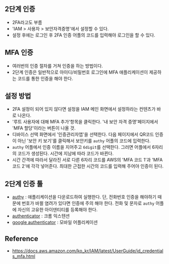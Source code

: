 ## 2단계 인증
- 2FA라고도 부름
- 'IAM > 사용자 > 보안자격증명'에서 설정할 수 있다.
- 설정 후에는 로그인 후 2FA 인증 어플의 코드를 입력해야 로그인을 할 수 있다.

## MFA 인증
- 여러번의 인증 절차를 거쳐 인증을 하는 방법이다.
- 2단계 인증은 일반적으로 아이디/비밀번호 로그인에 MFA 애플리케이션이 제공하는 코드를 통한 인증을 해야 한다.

## 설정 방법
- 2FA 설정이 되어 있지 않다면 설정을 IAM 메인 화면에서 설정하라는 컨텐츠가 바로 나온다.
- '루트 사용자에 대해 MFA 추가'항목을 클릭한다. '내 보안 자격 증명'페이지에서 'MFA 할당'이라는 버튼이 나올 것.
- 디바이스 선택 화면에서 '인증관리자앱'을 선택한다. 다음 페이지에서 QR코드 인증이 아닌 '보안 키 보기'를 클릭해서 보안키를 `authy` 어플의 코드에 입력한다.
- `authy` 어플에서 인증 이름을 지어주고 `6digit`를 선택한다. 그러면 어플에서 6자리의 코드가 생성된다. 시간에 지남에 따라 코드가 바뀐다.
- 시간 간격에 따라서 달라진 서로 다른 6자리 코드를 AWS의 'MFA 코드 1'과 'MFA 코드 2'에 각각 넣어준다. 최대한 근접한 시간의 코드를 입력해 주어야 인증이 된다.

## 2단계 인증 툴
- [authy](https://authy.com/) : 애플리케이션을 다운로드하여 실행한다. 단, 전화번호 인증을 해야하기 때문에 번호가 바뀔 염려가 있다면 인증에 주의 해야 한다. 전화 및 문자로 `authy` 어플에 자신의 고유한 아이덴티티를 등록해야 한다.
- [authenticator](https://chrome.google.com/webstore/detail/authenticator/bhghoamapcdpbohphigoooaddinpkbai) : 크롬 익스텐션
- [google authenticator](https://apps.apple.com/us/app/google-authenticator/id388497605) : 모바일 어플리케이션

## Reference
- https://docs.aws.amazon.com/ko_kr/IAM/latest/UserGuide/id_credentials_mfa.html

